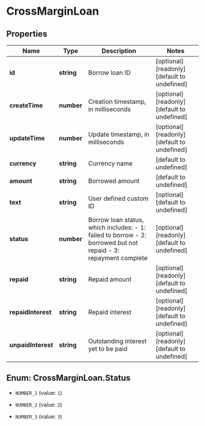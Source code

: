 # CrossMarginLoan

## Properties

Name | Type | Description | Notes
------------ | ------------- | ------------- | -------------
**id** | **string** | Borrow loan ID | [optional] [readonly] [default to undefined]
**createTime** | **number** | Creation timestamp, in milliseconds | [optional] [readonly] [default to undefined]
**updateTime** | **number** | Update timestamp, in milliseconds | [optional] [readonly] [default to undefined]
**currency** | **string** | Currency name | [default to undefined]
**amount** | **string** | Borrowed amount | [default to undefined]
**text** | **string** | User defined custom ID | [optional] [default to undefined]
**status** | **number** | Borrow loan status, which includes:  - 1: failed to borrow - 2: borrowed but not repaid - 3: repayment complete | [optional] [readonly] [default to undefined]
**repaid** | **string** | Repaid amount | [optional] [readonly] [default to undefined]
**repaidInterest** | **string** | Repaid interest | [optional] [readonly] [default to undefined]
**unpaidInterest** | **string** | Outstanding interest yet to be paid | [optional] [readonly] [default to undefined]

## Enum: CrossMarginLoan.Status

* `NUMBER_1` (value: `1`)

* `NUMBER_2` (value: `2`)

* `NUMBER_3` (value: `3`)



